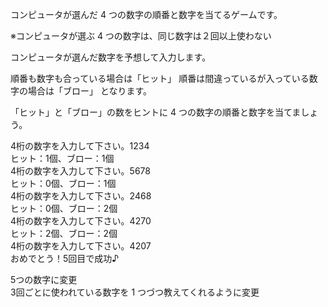 コンピュータが選んだ 4 つの数字の順番と数字を当てるゲームです。

※コンピュータが選ぶ 4 つの数字は、同じ数字は２回以上使わない

コンピュータが選んだ数字を予想して入力します。

順番も数字も合っている場合は「ヒット」
順番は間違っているが入っている数字の場合は「ブロー」
となります。

「ヒット」と「ブロー」の数をヒントに 4 つの数字の順番と数字を当てましょう。


4桁の数字を入力して下さい。1234  
ヒット：1個、ブロー：1個  
4桁の数字を入力して下さい。5678  
ヒット：0個、ブロー：1個  
4桁の数字を入力して下さい。2468  
ヒット：0個、ブロー：2個  
4桁の数字を入力して下さい。4270  
ヒット：2個、ブロー：2個  
4桁の数字を入力して下さい。4207  
おめでとう！5回目で成功♪  
  
5つの数字に変更  
3回ごとに使われている数字を 1 つづつ教えてくれるように変更  